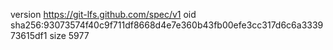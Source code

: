 version https://git-lfs.github.com/spec/v1
oid sha256:93073574f40c9f711df8668d4e7e360b43fb00efe3cc317d6c6a333973615df1
size 5977

